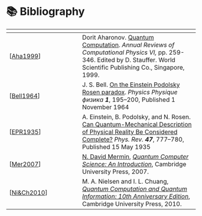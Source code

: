 # 📚 Bibliography

<table data-header-hidden><thead><tr><th width="178"></th><th></th></tr></thead><tbody><tr><td>[<a href="https://arxiv.org/abs/quant-ph/9812037">Aha1999</a>]</td><td>Dorit Aharonov. <a href="https://arxiv.org/pdf/quant-ph/9812037.pdf">Quantum Computation</a>. <em>Annual Reviews of Computational Physics VI,</em> pp. 259-346. Edited by D. Stauffer. World Scientific Publishing Co., Singapore,  1999. </td></tr><tr><td>[<a href="https://journals.aps.org/ppf/abstract/10.1103/PhysicsPhysiqueFizika.1.195">Bell1964</a>]</td><td>J. S. Bell. <a href="https://journals.aps.org/ppf/pdf/10.1103/PhysicsPhysiqueFizika.1.195">On the Einstein Podolsky Rosen paradox</a>. <em>Physics Physique физика <strong>1</strong></em>, 195–200, Published 1 November 1964</td></tr><tr><td>[<a href="https://journals.aps.org/pr/abstract/10.1103/PhysRev.47.777">EPR1935</a>]</td><td>A. Einstein, B. Podolsky, and N. Rosen. <a href="https://journals.aps.org/pr/pdf/10.1103/PhysRev.47.777">Can Quantum-Mechanical Description of Physical Reality Be Considered Complete?</a> <em>Phys. Rev. <strong>47</strong></em>, 777–780, Published 15 May 1935</td></tr><tr><td>[<a href="https://library.uoh.edu.iq/admin/ebooks/22831-quantum_computer_science.pdf">Mer2007</a>]</td><td><a href="https://mermin.lassp.cornell.edu/">N. David Mermin</a>, <a href="https://library.uoh.edu.iq/admin/ebooks/22831-quantum_computer_science.pdf"><em>Quantum Computer Science: An Introduction</em></a>, Cambridge University Press, 2007.</td></tr><tr><td>[<a href="https://www.cambridge.org/highereducation/books/quantum-computation-and-quantum-information/01E10196D0A682A6AEFFEA52D53BE9AE#overview">Ni&#x26;Ch2010</a>]</td><td>M. A. Nielsen and I. L. Chuang, <a href="https://csis.pace.edu/~ctappert/cs837-19spring/QC-textbook.pdf"><em>Quantum Computation and Quantum Information: 10th Anniversary Edition</em></a>, Cambridge University Press, 2010.</td></tr></tbody></table>
